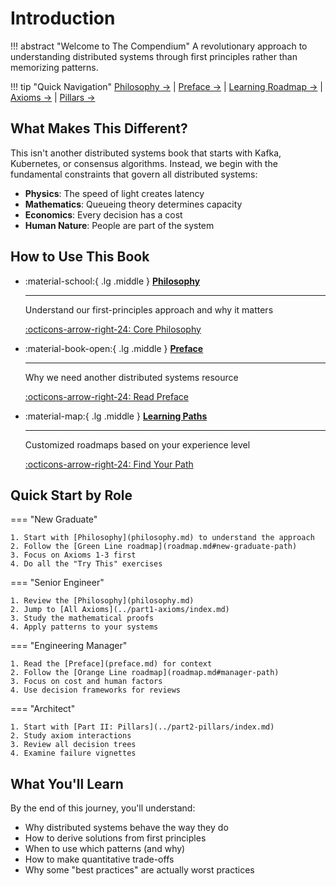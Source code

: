 # Introduction

!!! abstract "Welcome to The Compendium"
    A revolutionary approach to understanding distributed systems through first principles rather than memorizing patterns.

!!! tip "Quick Navigation"
    [Philosophy →](philosophy.md) |
    [Preface →](preface.md) |
    [Learning Roadmap →](roadmap.md) |
    [Axioms →](../part1-axioms/index.md) |
    [Pillars →](../part2-pillars/index.md)

## What Makes This Different?

This isn't another distributed systems book that starts with Kafka, Kubernetes, or consensus algorithms. Instead, we begin with the fundamental constraints that govern all distributed systems:

- **Physics**: The speed of light creates latency
- **Mathematics**: Queueing theory determines capacity  
- **Economics**: Every decision has a cost
- **Human Nature**: People are part of the system

## How to Use This Book

<div class="grid cards" markdown>

- :material-school:{ .lg .middle } **[Philosophy](philosophy.md)**

    ---
    
    Understand our first-principles approach and why it matters
    
    [:octicons-arrow-right-24: Core Philosophy](philosophy.md)

- :material-book-open:{ .lg .middle } **[Preface](preface.md)**

    ---
    
    Why we need another distributed systems resource
    
    [:octicons-arrow-right-24: Read Preface](preface.md)

- :material-map:{ .lg .middle } **[Learning Paths](roadmap.md)**

    ---
    
    Customized roadmaps based on your experience level
    
    [:octicons-arrow-right-24: Find Your Path](roadmap.md)

</div>

## Quick Start by Role

=== "New Graduate"
    
    1. Start with [Philosophy](philosophy.md) to understand the approach
    2. Follow the [Green Line roadmap](roadmap.md#new-graduate-path)
    3. Focus on Axioms 1-3 first
    4. Do all the "Try This" exercises

=== "Senior Engineer"
    
    1. Review the [Philosophy](philosophy.md) 
    2. Jump to [All Axioms](../part1-axioms/index.md)
    3. Study the mathematical proofs
    4. Apply patterns to your systems

=== "Engineering Manager"
    
    1. Read the [Preface](preface.md) for context
    2. Follow the [Orange Line roadmap](roadmap.md#manager-path)
    3. Focus on cost and human factors
    4. Use decision frameworks for reviews

=== "Architect"
    
    1. Start with [Part II: Pillars](../part2-pillars/index.md)
    2. Study axiom interactions
    3. Review all decision trees
    4. Examine failure vignettes

## What You'll Learn

By the end of this journey, you'll understand:

- Why distributed systems behave the way they do
- How to derive solutions from first principles
- When to use which patterns (and why)
- How to make quantitative trade-offs
- Why some "best practices" are actually worst practices